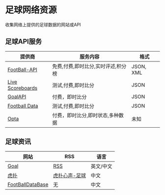 # 足球网络资源
收集网络上提供的足球数据的网站或API

## 足球API服务
| 提供商 | 服务内容	| 格式	|
|-------|----------	|-----	|
[FootBall-API](http://football-api.com) | 免费,付费,即时比分,实时评述,积分榜| JSON, XML
[Live Scoreboards](http://livescoreboards.co.uk) | 测试,付费,即时比分  | JSON
[GoalAPI](http://goalapi.com/) | 付费，即时比分 | JSON
[Football Data](http://api.football-data.org/index)| 测试,付费,即时比分 | JSON
| [Opta](http://http://www.optasports.com) | 付费，即时比分,即时状态,多种数据 | 未知 

## 足球资讯
| 网站	| RSS	| 语言
| ----	| ---	|----
[Goal](http://goal.com)|[RSS](http://www.goal.com/en-us/feeds/news?fmt=rss) | 英文/中文
[虎扑](http://soccer.hupu.com/) | [虎扑心声-足球](http://voice.hupu.com/generated/voice/news_soccer.xml) | 中文
[FootBallDataBase](http://footballdatabase) | 无 | 中文
